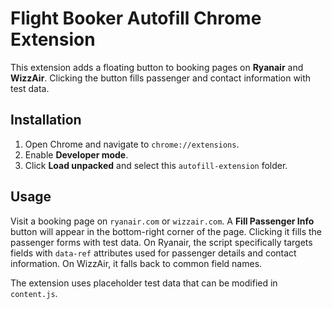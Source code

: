 # Flight Booker Autofill Chrome Extension

This extension adds a floating button to booking pages on **Ryanair** and **WizzAir**. Clicking the button fills passenger and contact information with test data.

## Installation
1. Open Chrome and navigate to `chrome://extensions`.
2. Enable **Developer mode**.
3. Click **Load unpacked** and select this `autofill-extension` folder.

## Usage
Visit a booking page on `ryanair.com` or `wizzair.com`. A **Fill Passenger Info** button will appear in the bottom-right corner of the page. Clicking it fills the passenger forms with test data. On Ryanair, the script specifically targets fields with `data-ref` attributes used for passenger details and contact information. On WizzAir, it falls back to common field names.

The extension uses placeholder test data that can be modified in `content.js`.
